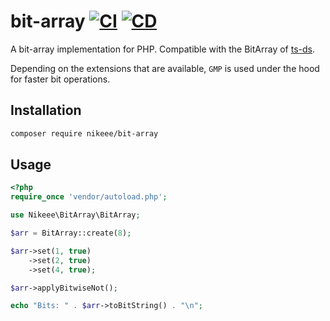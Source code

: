 # bit-array [![CI](https://github.com/nikeee/php-bit-array/actions/workflows/CI.yml/badge.svg)](https://github.com/nikeee/php-bit-array/actions/workflows/CI.yml) [![CD](https://github.com/nikeee/php-bit-array/actions/workflows/CD.yml/badge.svg)](https://github.com/nikeee/php-bit-array/actions/workflows/CD.yml)
A bit-array implementation for PHP. Compatible with the BitArray of [ts-ds](https://github.com/nikeee/ts-ds).

Depending on the extensions that are available, `GMP` is used under the hood for faster bit operations.

## Installation

```sh
composer require nikeee/bit-array
```

## Usage
```php
<?php
require_once 'vendor/autoload.php';

use Nikeee\BitArray\BitArray;

$arr = BitArray::create(8);

$arr->set(1, true)
    ->set(2, true)
    ->set(4, true);

$arr->applyBitwiseNot();

echo "Bits: " . $arr->toBitString() . "\n";
```
